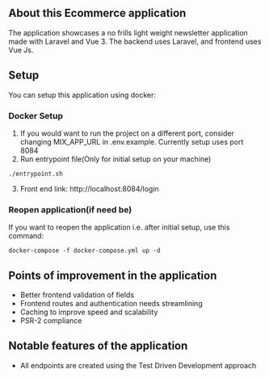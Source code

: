 ## About this Ecommerce application

The application showcases a no frills light weight newsletter application made with Laravel and Vue 3. The backend uses Laravel, and frontend uses Vue Js.

## Setup

You can setup this application using docker:

### Docker Setup

1. If you would want to run the project on a different port, consider changing MIX_APP_URL in .env.example. Currently setup uses port 8084
2. Run entrypoint file(Only for initial setup on your machine)

```
./entrypoint.sh
```

3. Front end link: http://localhost:8084/login

### Reopen application(if need be)

If you want to reopen the application i.e. after initial setup, use this command:

```
docker-compose -f docker-compose.yml up -d
```

## Points of improvement in the application

-   Better frontend validation of fields
-   Frontend routes and authentication needs streamlining
-   Caching to improve speed and scalability
-   PSR-2 compliance

## Notable features of the application

-   All endpoints are created using the Test Driven Development approach

